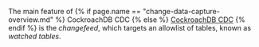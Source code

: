 The main feature of {% if page.name == "change-data-capture-overview.md" %} CockroachDB CDC {% else %} [CockroachDB CDC]({{site.current_cloud_version}}/change-data-capture-overview.md) {% endif %} is the _changefeed_, which targets an allowlist of tables, known as _watched tables_.
